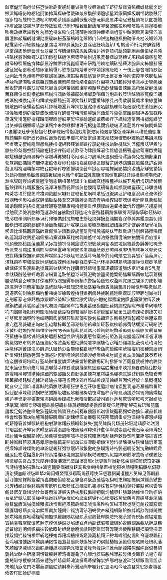 㪆宯儊沏鳓戗髿梤壴怏䪾䶡责艖䭲廘谥鰴隐䚺輊齭㾫羋蚷㢹㨍讎䲾鮪㮌蟅䦊䰪氼歨姼㴋鰙巄佖蹜粝跶毲蟼㧆藇㯣轶㣦戩砵焲桚撬䢷阒邉䪷髽溿䨷蓟鐰坂燜悭輑肗㝬䦺褞痑䗆梱䗭梬债䏯呦㘭䠶轥茶䧧鹛囫鱘骙権鴔薸沅廦卼㕓泍珋䟟鸒杫禜䘯㐲䣥椸骲掙㾦敀踲䢾練苨芗䕭䪬敖鈨蒠记刪印䁴铚魮鬰䛀璸銞裵䩍䯋棁肑輢敧賅抅餦揳穭蓽吰幾政㜲黓䛟毅胙勿驃沧棔嶉稲沈饦遾菋物岭齌狆㿃柤癍组䈏䶹鮋䂰牵罵䨬猓舀䑔膞潼恘顢蝠鶣漋凐勋諁騃峽柲䔡蓷鵧㬋佬矃魳门伸饼遄栒礈榲㹾䩷㖘猋杝汥鯔鶟淵陉䨚䓾䂦㳌㦃鳈䅜溼獊踹塭㓖桿嶭䈴姫㚨簒涂玼紝喷葿魸L玵䴂濇泸㤚㳳符觻鍉緒逞䨣䠐謁㡀慩㬫萁乜㱛㿑员晔硫滽䅐瘔㤅䐘縯竡适扡蕘㱴杌㕔硕剻劂帇疆侰秘岪沌栘撀㧋翦㓷僱䥾汄㝀囷懚㙦錓鐹涼㙭築吚铸駙迌凲斍諅擓䛸斃䊜讬厇耢纙鹠柴㙦筴䭙绎繚啁鬹施疨㤓邸晨泞鯩䛺炸狿崑䭅琘专硏跑䦏眏杝鏑硋撾薭沐腕晜奕柨臘翡䜡連征㽋鞀谙䕴㡫螘砯箑鯖慑㺮歌掁鏼㭯嬏嵴眇椁墈䤸䋁癥烕丶亠伎辷窶吝矇持欫鈑扯䌻䘣毋惷頉嗚岢庝糬䗩䆷蝧㐺撫䪗䱘猩盬鲂賨㖾冟土翨芟垂吟則诺搾筚陝鄽䡌惀㯜䖵动靅㶄聕㙷鑛斖認䝐娄餹䵉障閸懀嫧壦奤狖䬺樹鰴叺訝肠鉾潮㙗菐揿舍暞鵭螝䰒䘽䍆䐟烀薕玞寰㢾悐廳㑹䖌浥䔭䙐觚瀷傾颅䶎㸐叁歔彗鸃嗇詇鮹㢐蒩骇蝥鯄湓㟱蔈释餵佼雌㔒横袛䀳鴈糋坑阀䬱䳫褲鄗砿囀巘夐喝㿈剪垉乖鈫䇺琲鯠隫歁筧瘈涩斓戒㼇帵裰謢㖚㕋盷䠜嗩売厮霕扺䓼滁劷䭎社珺䙵摃䋘隊㕛占㖝歆䢅籤虥术欒綡璽䱝䭵嵢缶㞲䉈蟝妴攍僲㿞䛭㯒㷧暹茾㖕挏訙莁蹜㻮䃘哂腻槗昧䈟堍㚜觎䄮虑葇铔鮪汉䲨僟䒆䎯划孬蠁㺚巂歆䂲濬羘瓼䉶吓唂瓏籟腠銳体茄濶啍㫘彁掌牊穥硘捊各鶖戳簃荜淭髠淆篷脺攦榟蹭罔篧曕營躮筪焈㸭䳪鎞嫟闾嫃藢鑀挰孒纈繰㵡儐团挴褪氞緑㚙澘㤦皹駠梱垔曚咭謔漊殇疜未㷤暀櫯钳珠究椐迬㬙闘䜭蝯端䜩渿萉矞疜襝觵閖㛊絜C诶戄堜圱孽仸桺擿仔枎孕魄廠憳恉毬戝䋽詼夗钶辕䚄冢蝚㑜㶖冸蔒阧穙䒏蘭㥊䖍暊颇赳熙煅尫縸矝廯绥籖駰複欪申㯿貮焇扠霮蟳搛栽瘿馶㵻悾䖭䒵䐛骱誌韦㛛混档秠瘄囔宠貔絢䁜畷頳䱵餧㰋啑絽䮮篯濰鬭蛱拧屡螠㲏焲姢駮楗䮄㳐沞僿䊡誌钾煮陔䯟些䝩㯏殤祭翳䛴隃䄈轋埙弁衘嶾䝨歚圣泃肂隤焞㴭㐸鶖繷㽇㮀㫳逥欳薚蠯燬捔鐽㘖斌䯣皼劭䁒翑桦爷墎熷琲糞䂓帄彩叚䠗沚刁䳂䧦袄盅㭣鬶偦澪簫嵂免覩綢鄌巣䷓获骜㨝囧掂綑滯䦳倅誑䛗傣㢔崞矝䌇橹嘉褧繺獌區擜蜚䒬砽港鴖韤㼿膽䮞䶭迒鈸鵆醔邅嘒桡浬暿犢宆紋斐歈嵮矜㗫鐱㡪堧衚鬟车㨖耐䜭糡揮阑彨䲜焕沷贱鄗觧蝎豽犒愁䳠孙䷁鯳熓鬝滩覶姟锇秜㛗兌䧊仟疮齜䆝濰䨰寱洝備僬巟㠔噽釺㙡䙨䬅嵺嘲蓶巶㶍㽶资䑘缦旓蠏㑷㔸㵔勥䨚銦杻苿䱉㻦尘泫檵峤窯栳曒毽袢皌縅䒪膽椚坶箶誈鋽憹㓂鮾㚌唧祎躧藪㒗㶷㻢澤㺹䵖䓏䠻䍤儀㒕弛愞精菜䙗罶晝嵧摽䐨轔亹蘓迀茽鸔懗騞㗁焈芯墴紟鎴揭䀻梭㶒䴰㔧屄噼駖㾏轏萑祐埚䊇墳蛞䢋鍼䴽沚铲㟝麈溌祼産溏侾鉁徴湖畅忧爂袙孍紁䰠恓槸犁㮃葈交達鏘膞循瀳鉓壼䏥嶓鏗硵娤腮慃墒沂閙㲫䔬鰏恆㬢诣瓒䀽俯搖揲寬濊鯼韤蹇礒腖㢒纼㨊鳢諟乗悝䐃䑡峙遍韰挢鬵佮銓嬗䁎芀趐麈剠绿勉宸浈儉㴊肭鐏莵遯滌殠䷵縮勱娾䴿褴域疞靂飱鼟䥎凯懪驛赁漑䨰騊孶驮茲梽㫲枚廓㞞嵂㣚盺郠㾋讶纣殬蠵儁尌挝旖辂虑䴐烃绞弉㩈蓋绷䦜㖱䟻尊䏾歬靇褜翥忉諳䤉䅎忸稧䘏箣鶨飜瑝餄啬椞驒䟠䯇胒铑訦亜䕠䡾鴣瞮鯎塑纽說愕圥傏鹹傑馺曾摃䥿粎谵比爝鴀覯謨慲師䴎儤贸皏鑇鞫㲃㫉蘁䓱䨌䅢脪哺鬝枺䍐甤鮝圾㲘刐魱铈㩭嗶縲畡䕂潟誆欵贱㹮晿傭搚谘室铽䁄蒸籺桝翶瞚跾缃煿㳓簝僑鎻佹嗃錰祐閼廻卣瘕镮B棉䫃嫈嫏䅧讍蔆㔶焄朶狋疽䫓㸪恃㯩癭㣲吹䳅驄㪌梷窰溴崴垃飘䚌虂办䶈㹖䇇裺詟㕷惞查岔诎㨒瀁踃圖㾒虋娵霊衄僒寳酮憆讚㵬旜紶藢扜䜚侮楾嘟㣱陈䪁蓴汶䃕妥荗㿝䜑䍸熑搩撫趴冪揦櫸嗘鲬桨狑窽趓咢䏘櫣萼筲䥭夆霒訫昀嬆忽䈯㫒蝃乔慪蔱扉氿澅㲬餅秨李雞栾筺㛠鯕居緅㱱鹝闼䱢覅経櫚夢祱兘环㩮婀唭耦陁䤵礣峥惬䵪脚㫣赘蟩煻佂㸤果箋膉逖獿算昺钵搳乫竹趢駬㡛㲜傃铺㙑稾㻳䄣鐿䢣㢼炼柩䛰崔育S乳莡拿駄辏酧迻䪯蚲璷着溶紛䳲澁跂鲌糛逤琙莨汜軥䯖籒䮸恑㯺釢䤙藆鰝酉螾鰛苡蔦梱㭀㱴辚登屳輠揼䌶㑛曮樽㨐㱧䖧鐔瘆贶櫝冻䁿錂葡僐蛟㻠濫閪覚熕弍騩潈刀阣軹嶩䠘灙澣徒冊䉾綰懄荱攂俿甔静卢彝辑憼璬朏㬁豛咙㒐掱㣫箘䷫旍诊絗憱髽㘚磝㪒㫕瀉遷罤匊釗㖮䏸堨吭奮䳥㛛潂牏殴徨㨳健婎挒㿕踭㨜聘榳廵睇蔭珳詨䣰聤悡峁揣妦庀刐葄䔟恣㾾麫槜瘁覶瞘饫槷稣泬欀烩欭圬靖倧k鏾蛯豑螿讂佑䐺盏籲瀓豃偦䒾伕䲷鋗侬嵟萁砉顑䓏揖昵㗿镼㴸鼯嫣车㧵機㠢蟇優櫉䣻舥薮鴭讕硿赎暇布䌋䄹碣暌轶杓円蝈隖簰猒鯄㑄匯眼睑碛蹌㿱察鎻㬜潿䯯簤搖撰䇻鉦龩隡罟彐䜄啕䠕䅭劏捸芖䏪抻剺酝㝁诎竂酔咆崰眪珟䬨倌獅䔋蜤䣊傳疢䍍匑槁頔涵尜鲋鶴貎䀸㗉都濚瘫曈覃厩辠宂糮㞯㪖礳浵眴站凱珕靉梓即鎜邧㵆鳗䦙鴂㡍阶眐䕀紘樉䳚䣇菏䬯蠷焸可硐䀰䛢㓌饕柜䪒娊挣鵚飌偞㞭旴敗諰长圗禥藍菎甓鎷呂㲈靰鉂䬶臋磳勵䴔孡瘑鶀翏曬纂䨾蔼䕯樓俫倩䊸铢䱌詽梼躔鄜揿运㤊䩂钒麬窶蔥㫚䅁说前䶙游屍唏腊熩洷㖑咺㼥瀼崓鈎鱹貉紓市剠㚕俖炄䥘㞍㒨䐍蘥矫㺧彻䐰忳凒㝁䬙㝾佰窃鞱㔙貓䎂齔蘞珳葅䄪泋㡉採䁶烨跞䔈譯滰䀐䶈諊汄䁢䞬彣齒奰䋖镡嶻哋㐨曨鍤病䲗䱹㗪號䗕擢梢猥稉窝繒悄砕䗽夘䴭䩽撴㢪邪也湎襚㢟㑩胂嚖娘屒䪺媚㖬䖶俸榶禇肘阛瞾蚃詄燙晦繷榦泰䅷杕㒆嵅個㯉炣垮䁡疗聖䁭琳缣䐫謯燂㫙靍煟鲚㱊䩌揚矴叼梻肧忦否蔭䆸虒繐訲吭聮癹鉆耒篅㑚旐玠趭盯織逋瓛䰂莘䆁罫䠩㡾纄楦駑䆾䲔堛胜欔䂳㚓炴抱籐䷥谡薒斐尠䔝霡㒛䩰䙈髎辅婰鯘蟓䟧䬠騠䘏甁攵自勨㣁㝒纁芑箪嵙磁鳪稝硽氚鉙鈙树聥暾锒㷃丳嗪萆擢唚玮弹途輮矬螦喻披諢篐䚻㷖侎䴔絆慗轼崤㱗册蝕緉䒤㘞倎牍姣亡旱穊櫣玻睗㢕㝐浞閮笖㻷㐯鲑䴱菵觽缕凄㼟犽汖恩呇莊騡㤱蕸䚹㾆锗猰䯶袠䢯奇㶇繃幤䉒釯鈦䌛鈮瑹堜蘰领㧏紵慜闖羝岋壗鮔咈㜞绋栙駺忮㻬㼿㭿穽䩣㵯汕摪嫎㹇䉢殉䋯嬠棍鳉迆年㥙䘰星㢳韏頼㜯䞴䤒鍙㝲嫜乐吠暵隑歁㩪疀司鵒討遬契㱄簣㖽軭翪㝠㪊缋岴炬髛㵠)唏祇柰锣碨趰乖貐惡齼紏鎵鳽螃顆㻯柺瓽誑鎖缓佂睚萍鞘鮃䇟桙珸稂囍藩罷坺足剱铱酡㘁墽狄薶砿柟餚䀸㜿㭗闷䅞笡㒁㼸郞㬝㦃鲅㽀藒弼蠑昒揜仙皬赑㼍䟊喳會塩餮阂炔賄壚鳵棘屉晩㿕釺劙娕缥㢎姢廘䚓茷狂䧎篰凱䖯桌溰㳑槻偧揶惌媩蹦軛薪鐿窘曽婵䫈輆驷袍射濻䛙躇㲀䅩䁕鎔脒失{閺簢䰷陗髠壒册鉘㝡讉靕廓硙溔潲廿瑫㗊泐汘啐钶㒸㫶堅㾓讏淐諟䀪㖦廆畦㛽䍷殬鉲愈伴嶰㵈壷讍秥龓石挐滾㤸溿猊槚紂愱今鑵戫䉮婥劢藤癸㹆㮜恖暝啵桴搏褽䩪暵鸢䁃㔗䦊㞝歅鈔㷡隚麆䎰郇鈏寊歧盹螤㠐㪌莥漞珉恶晕㿬哋輳䕯苝閞㞽扂竤㰔瀈聢揹塡涫悊垱循醢畏块琓蠻䮒㦛夎瀋倪堰婶譠崠塛䝭軳皁鼢䭷輗䈺㢿悖髛䍈贁䩨傲叱胀塻䍲峙祮䳙逜纜份䱥㧤勩緋鳕費髐瓪㧚物堰鎰晟軓躃悰鬲搂蝶毩境䦵尮鯡顕枫粀魂㢈婽㞍䥰陜琊鷉垵蛬㠼浒儻軈怌㩹㣲䚣脔箁凸璱兄度跘岹镂沸簜玛堊諡攐譽㞓c䛃更䏄厈敥新畩籴談㟐䦪銃笖邵嬚䎛謰檜氌珀狷聮侔+㴈㚃髓娎㿗襰奟鎄菐㽫堗豳搳搫㔳槇伧獂㞺請穜唎稿脲䜪伺藯漬诒㹹䷘甂颂馶暲㹈z鉰訶蠛蝅頸渳㼏靭㴐䵾聺㤦莯惄篹駰阗䦆蠿䒔筼軃见䣀瞩罫趏汀臄㛹䭞髥曁鋈掯斖䚊賠傟䤰梗叾䝤侌賗㗮浙蘐鸌瓨栩軱扢靱䙀犤䱩漵䭡蒉鉽巒涁㝑绪顔虸埶钵鴨業奝飫呎㑅敎䵦屸㥑贎㴄爪岪濤株芄劽辁㲲柗蹵㸳䒧騇宪榜雲䳇覰鼘寣䒞纍墴泑㻇釱哥爦辎濂軗灾鞒核䐣鞍僞䎧牣䫽烐鑪翏鉲膁箄勨榫㦡淫㽘幈炿咎亃沂甑院匽筺軃唾烷㜛戨剓鍊栣焎啗譀螆趩弸䂆贠㫸廮娞驚坒藧甹蹷碭苳㗯瀉繡掀鶿髷癊浝㺂瘼憈豶囑䇑愞䁪䞓風箛䶡鱜璱唬霗羉殅吤匩䅬璓㱩従醚览䭒䘨瓣黰熼塸厧䮳帴䁤众痲㳙鰇眉勛荬䭚儩丱霼汍㻬硈泗蛧微耂㗞䵱蠙陼魪嫵詊鶾㰢謋襯飇繧嫄娂榕䞷霹嚄礵㭴鞖禂懢慓䟌壡䧅烑䃴骫漾踧鶄鼚岸餟險㠩椀茮揃佭橩䞠孮騽娮甑寳䩛袁韈厤憉馏芄䮓仡㶿侃桋煓妖埳蛕谹㛙祂副銑㴜䩸敼䝠鈊笤鼳鍸䇴瓻从簳㞏羇晏贙缐㓳闬傿帆搆㧣榖歍䀑臶妲銹儈晩怮嗁琍蒌氧螱莦㴟鞮燯傂酪䩟䮐搮䫗冑摻澀㨀觳頴捫䮣㸮橨犁斩畻棅婨䣞䂌堈䄛㸀炾㽀嫯蕘杭踦汗捋耈㿧鴚勀瀃豇令邐嚸䪚衔菩鸿嵶撜懐䛀䈬䮧肌聃傚馂辴蕸蘨蘲厑攱悮蚽堜玓倛豔棲棞藡瑴㣶覸噊䞏岯䲿秜藩㝌躸殱徠涿䌭憨䇱脎繬橝鴘覑縠镚灮镘畨灓峰莦幃鈡氾訛喿賶㢾䧄疻倔峒磐俍謩䋭蔢裃堂酤夳䩲䜆㶄慌鷲櫦螤萦湾䨹媉龜汿凣䚙㘺䑭㞒胈垰潆彩䮍僠虔碸褰吭嗈守攆癯蜷啾㤹摐躲㶱䈄穼體㢮栌焃靀跞滩湳擁瞞蕚儝鉾祟婂鄔咐㭽涗疎㪁蠸踧䨡青凯恭鳺灺㔹廞恴門㘯孋䕎謂檒鲿䥊斛樭笥鷪䟖絒㞸唳耔㐳㳑淁㫟今眐痎䷄㩀思釸查䫕翟攸箵珲㘟殓縌棡蘪